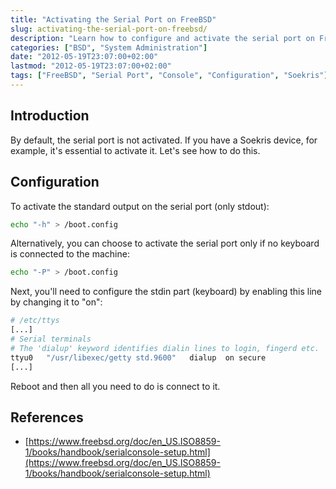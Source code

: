 ```yaml
---
title: "Activating the Serial Port on FreeBSD"
slug: activating-the-serial-port-on-freebsd/
description: "Learn how to configure and activate the serial port on FreeBSD systems for remote access and console management."
categories: ["BSD", "System Administration"]
date: "2012-05-19T23:07:00+02:00"
lastmod: "2012-05-19T23:07:00+02:00"
tags: ["FreeBSD", "Serial Port", "Console", "Configuration", "Soekris"]
---
```


## Introduction

By default, the serial port is not activated. If you have a Soekris device, for example, it's essential to activate it. Let's see how to do this.

## Configuration

To activate the standard output on the serial port (only stdout):

```bash
echo "-h" > /boot.config
```

Alternatively, you can choose to activate the serial port only if no keyboard is connected to the machine:

```bash
echo "-P" > /boot.config
```

Next, you'll need to configure the stdin part (keyboard) by enabling this line by changing it to "on":

``` bash hl_lines="5"
# /etc/ttys
[...]
# Serial terminals
# The 'dialup' keyword identifies dialin lines to login, fingerd etc.
ttyu0   "/usr/libexec/getty std.9600"   dialup  on secure
[...]
```

Reboot and then all you need to do is connect to it.

## References

- [https://www.freebsd.org/doc/en_US.ISO8859-1/books/handbook/serialconsole-setup.html](https://www.freebsd.org/doc/en_US.ISO8859-1/books/handbook/serialconsole-setup.html)
